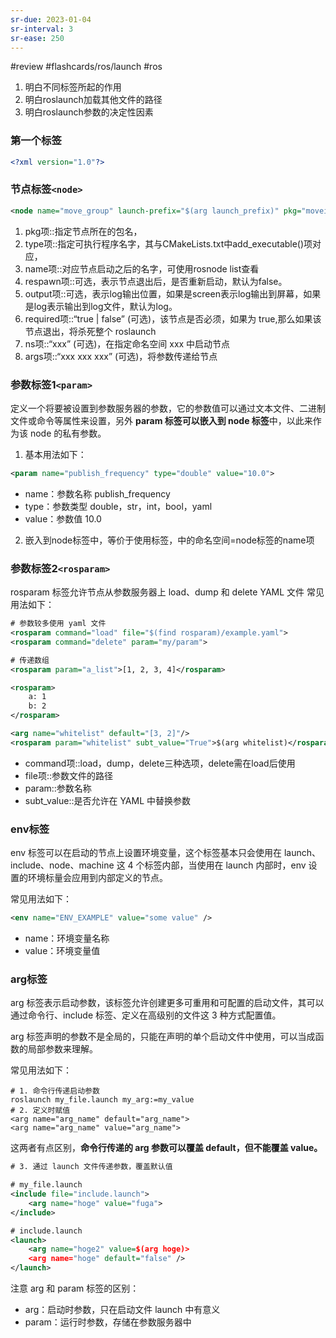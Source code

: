```yaml
---
sr-due: 2023-01-04
sr-interval: 3
sr-ease: 250
---
```


#review #flashcards/ros/launch #ros 



1. 明白不同标签所起的作用
2. 明白roslaunch加载其他文件的路径
3. 明白roslaunch参数的决定性因素


### 第一个标签 

```xml
<?xml version="1.0"?>
```

### 节点标签`<node>`
```xml
<node name="move_group" launch-prefix="$(arg launch_prefix)" pkg="moveit_ros_move_group" type="move_group" respawn="false" output="screen" args="$(arg command_args)">
```

1. pkg项::指定节点所在的包名，
2. type项::指定可执行程序名字，其与CMakeLists.txt中add_executable()项对应，
3. name项::对应节点启动之后的名字，可使用rosnode list查看
4. respawn项::可选，表示节点退出后，是否重新启动，默认为false。
5. output项::可选，表示log输出位置，如果是screen表示log输出到屏幕，如果是log表示输出到log文件，默认为log。
6. required项::“true | false” (可选)，该节点是否必须，如果为 true,那么如果该节点退出，将杀死整个 roslaunch
7. ns项::“xxx” (可选)，在指定命名空间 xxx 中启动节点
8. args项::“xxx xxx xxx” (可选)，将参数传递给节点
<!--SR:!2023-01-02,1,230-->

### 参数标签1`<param>`
定义一个将要被设置到参数服务器的参数，它的参数值可以通过文本文件、二进制文件或命令等属性来设置，另外 **param 标签可以嵌入到 node 标签**中，以此来作为该 node 的私有参数。
1. 基本用法如下：

```xml
<param name="publish_frequency" type="double" value="10.0">
```
-   name：参数名称 publish_frequency
-   type：参数类型 double，str，int，bool，yaml
-   value：参数值 10.0
2. 嵌入到node标签中，等价于使用<group></group>标签，<group>中的命名空间=node标签的name项


### 参数标签2`<rosparam>`
rosparam 标签允许节点从参数服务器上 load、dump 和 delete YAML 文件
常见用法如下：

```xml
# 参数较多使用 yaml 文件
<rosparam command="load" file="$(find rosparam)/example.yaml">
<rosparam command="delete" param="my/param">

# 传递数组
<rosparam param="a_list">[1, 2, 3, 4]</rosparam>

<rosparam>
    a: 1
    b: 2
</rosparam>

<arg name="whitelist" default="[3, 2]"/>
<rosparam param="whitelist" subt_value="True">$(arg whitelist)</rosparam>
```

-   command项::load，dump，delete三种选项，delete需在load后使用
-   file项::参数文件的路径
-   param::参数名称
-   subt_value::是否允许在 YAML 中替换参数



### env标签

env 标签可以在启动的节点上设置环境变量，这个标签基本只会使用在 launch、include、node、machine 这 4 个标签内部，当使用在 launch 内部时，env 设置的环境标量会应用到内部定义的节点。

常见用法如下：

```xml
<env name="ENV_EXAMPLE" value="some value" />
```

-   name：环境变量名称
-   value：环境变量值


### arg标签

arg 标签表示启动参数，该标签允许创建更多可重用和可配置的启动文件，其可以通过命令行、include 标签、定义在高级别的文件这 3 种方式配置值。

arg 标签声明的参数不是全局的，只能在声明的单个启动文件中使用，可以当成函数的局部参数来理解。

常见用法如下：

```text
# 1. 命令行传递启动参数
roslaunch my_file.launch my_arg:=my_value
# 2. 定义时赋值
<arg name="arg_name" default="arg_name">
<arg name="arg_name" value="arg_name">
```

这两者有点区别，**命令行传递的 arg 参数可以覆盖 default，但不能覆盖 value。**

```xml
# 3. 通过 launch 文件传递参数，覆盖默认值

# my_file.launch
<include file="include.launch">
    <arg name="hoge" value="fuga">
</include>

# include.launch
<launch>
    <arg name="hoge2" value=$(arg hoge)>
    <arg name="hoge" default="false" />
</launch>
```

注意 arg 和 param 标签的区别：

-   arg：启动时参数，只在启动文件 launch 中有意义
-   param：运行时参数，存储在参数服务器中


